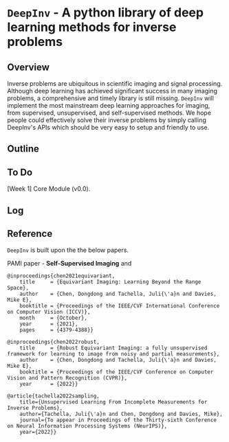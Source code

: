 # `DeepInv` - A python library of deep learning methods for inverse problems

## Overview

Inverse problems are ubiquitous in scientific imaging and signal processing. Although deep learning has achieved significant success in many imaging problems, a comprehensive and timely library is still missing. `DeepInv` will implement the most mainstream deep learning approaches for imaging, from supervised, unsupervised, and self-supervised methods. We hope people could effectively solve their inverse problems by simply calling DeepInv's APIs which should be very easy to setup and friendly to use.  


## Outline


## To Do

[Week 1] Core Module (v0.0).

## Log


## Reference

`DeepInv` is built upon the the below papers.

PAMI paper - **Self-Supervised Imaging** and
```
@inproceedings{chen2021equivariant,
    title     = {Equivariant Imaging: Learning Beyond the Range Space},
    author    = {Chen, Dongdong and Tachella, Juli{\'a}n and Davies, Mike E},
    booktitle = {Proceedings of the IEEE/CVF International Conference on Computer Vision (ICCV)},
    month     = {October},
    year      = {2021},
    pages     = {4379-4388}}
    
@inproceedings{chen2022robust,
    title     = {Robust Equivariant Imaging: a fully unsupervised framework for learning to image from noisy and partial measurements},
    author    = {Chen, Dongdong and Tachella, Juli{\'a}n and Davies, Mike E},
    booktitle = {Proceedings of the IEEE/CVF Conference on Computer Vision and Pattern Recognition (CVPR)},
    year      = {2022}}
    
@article{tachella2022sampling,
    title={Unsupervised Learning From Incomplete Measurements for Inverse Problems},
    author={Tachella, Juli{\'a}n and Chen, Dongdong and Davies, Mike},
    journal={To appear in Proceedings of the Thirty-sixth Conference on Neural Information Processing Systems (NeurIPS)},
    year={2022}}

```
